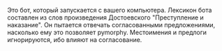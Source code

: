 Это бот, который запускается с вашего компьютера.
Лексикон бота составлен из слов произведения Достоевского "Преступление и наказание".
Он пытается отвечать согласованными предложениями, насколько ему это позволяет pymorphy.
Местоимения и предлоги игнорируются, ибо влияют на согласование. 
